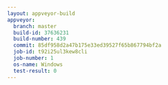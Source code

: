 ```yaml
---
layout: appveyor-build
appveyor:
  branch: master
  build-id: 37636231
  build-number: 439
  commit: 85df958d2a47b175e33ed39527f65b867794bf2a
  job-id: t92i25ul3kew8cli
  job-number: 1
  os-name: Windows
  test-result: 0
---
```

